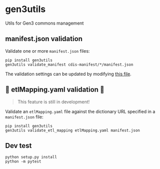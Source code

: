 # gen3utils

Utils for Gen3 commons management

## manifest.json validation

Validate one or more `manifest.json` files:
```
pip install gen3utils
gen3utils validate_manifest cdis-manifest/*/manifest.json
```

The validation settings can be updated by modifying [this file](gen3utils/validation_config.yaml).

## :construction: etlMapping.yaml validation :construction:

> This feature is still in development!

Validate an `etlMapping.yaml` file against the dictionary URL specified in a `manifest.json` file:
```
pip install gen3utils
gen3utils validate_etl_mapping etlMapping.yaml manifest.json
```

## Dev test

```
python setup.py install
python -m pytest
```
